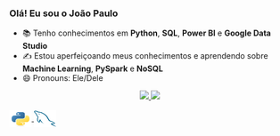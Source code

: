 ### Olá! Eu sou o João Paulo

- 📚 Tenho conhecimentos em **Python**, **SQL**, **Power BI** e **Google Data Studio**
- ✍ Estou aperfeiçoando meus conhecimentos e aprendendo sobre **Machine Learning**, **PySpark** e **NoSQL**
- 😄 Pronouns: Ele/Dele
<div align="center">
  <a href="https://github.com/Joao-Paulo-Mariz">
  <img height="150em" src="https://github-readme-stats.vercel.app/api?username=Joao-Paulo-Mariz&show_icons=true&theme=blue-green&include_all_commits=true&count_private=true"/>
  <img height="150em" src="https://github-readme-stats.vercel.app/api/top-langs/?username=Joao-Paulo-Mariz&layout=compact&langs_count=7&theme=blue-green"/>
</div>
<div style="display: inline_block"><br>
  <img align="center" alt="jp-Python" height="30" width="40" src="https://raw.githubusercontent.com/devicons/devicon/master/icons/python/python-original.svg">
  <img align="center" alt="jp-mysql" height="30" width="40" src="https://raw.githubusercontent.com/devicons/devicon/master/icons/mysql/mysql-original.svg">
</div>
